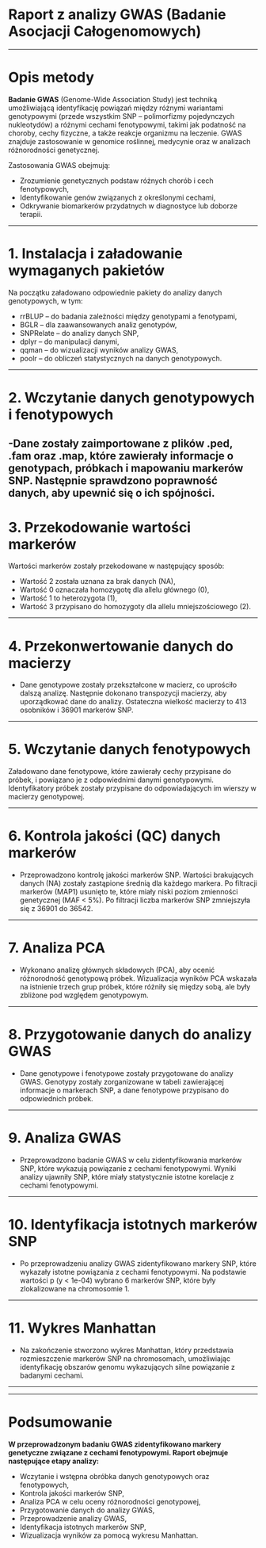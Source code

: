 # **Raport z analizy GWAS (Badanie Asocjacji Całogenomowych)**
---
# Opis metody
**Badanie GWAS** (Genome-Wide Association Study) jest techniką umożliwiającą identyfikację powiązań między różnymi wariantami genotypowymi (przede wszystkim SNP – polimorfizmy pojedynczych nukleotydów) a różnymi cechami fenotypowymi, takimi jak podatność na choroby, cechy fizyczne, a także reakcje organizmu na leczenie. GWAS znajduje zastosowanie w genomice roślinnej, medycynie oraz w analizach różnorodności genetycznej.

Zastosowania GWAS obejmują:

- Zrozumienie genetycznych podstaw różnych chorób i cech fenotypowych,
- Identyfikowanie genów związanych z określonymi cechami,
- Odkrywanie biomarkerów przydatnych w diagnostyce lub doborze terapii.
---
# **1. Instalacja i załadowanie wymaganych pakietów**

Na początku załadowano odpowiednie pakiety do analizy danych genotypowych, w tym:

- rrBLUP – do badania zależności między genotypami a fenotypami,
- BGLR – dla zaawansowanych analiz genotypów,
- SNPRelate – do analizy danych SNP,
- dplyr – do manipulacji danymi,
- qqman – do wizualizacji wyników analizy GWAS,
- poolr – do obliczeń statystycznych na danych genotypowych.
---
# **2. Wczytanie danych genotypowych i fenotypowych**

-Dane zostały zaimportowane z plików .ped, .fam oraz .map, które zawierały informacje o genotypach, próbkach i mapowaniu markerów SNP. Następnie sprawdzono poprawność danych, aby upewnić się o ich spójności.
---
# **3. Przekodowanie wartości markerów**

Wartości markerów zostały przekodowane w następujący sposób:

- Wartość 2 została uznana za brak danych (NA),
- Wartość 0 oznaczała homozygotę dla allelu głównego (0),
- Wartość 1 to heterozygota (1),
- Wartość 3 przypisano do homozygoty dla allelu mniejszościowego (2).
---
# **4. Przekonwertowanie danych do macierzy**

- Dane genotypowe zostały przekształcone w macierz, co uprościło dalszą analizę. Następnie dokonano transpozycji macierzy, aby uporządkować dane do analizy. Ostateczna wielkość macierzy to 413 osobników i 36901 markerów SNP.
---
# **5. Wczytanie danych fenotypowych**

Załadowano dane fenotypowe, które zawierały cechy przypisane do próbek, i powiązano je z odpowiednimi danymi genotypowymi. Identyfikatory próbek zostały przypisane do odpowiadających im wierszy w macierzy genotypowej.

---
# **6. Kontrola jakości (QC) danych markerów**

- Przeprowadzono kontrolę jakości markerów SNP. Wartości brakujących danych (NA) zostały zastąpione średnią dla każdego markera. Po filtracji markerów (MAP1) usunięto te, które miały niski poziom zmienności genetycznej (MAF < 5%). Po filtracji liczba markerów SNP zmniejszyła się z 36901 do 36542.

---
# **7. Analiza PCA**

- Wykonano analizę głównych składowych (PCA), aby ocenić różnorodność genotypową próbek. Wizualizacja wyników PCA wskazała na istnienie trzech grup próbek, które różniły się między sobą, ale były zbliżone pod względem genotypowym.
---

# **8. Przygotowanie danych do analizy GWAS**

- Dane genotypowe i fenotypowe zostały przygotowane do analizy GWAS. Genotypy zostały zorganizowane w tabeli zawierającej informacje o markerach SNP, a dane fenotypowe przypisano do odpowiednich próbek.
---
# **9. Analiza GWAS**

- Przeprowadzono badanie GWAS w celu zidentyfikowania markerów SNP, które wykazują powiązanie z cechami fenotypowymi. Wyniki analizy ujawniły SNP, które miały statystycznie istotne korelacje z cechami fenotypowymi.
---
# **10. Identyfikacja istotnych markerów SNP**

- Po przeprowadzeniu analizy GWAS zidentyfikowano markery SNP, które wykazały istotne powiązania z cechami fenotypowymi. Na podstawie wartości p (y < 1e-04) wybrano 6 markerów SNP, które były zlokalizowane na chromosomie 1.
---
# **11. Wykres Manhattan**

- Na zakończenie stworzono wykres Manhattan, który przedstawia rozmieszczenie markerów SNP na chromosomach, umożliwiając identyfikację obszarów genomu wykazujących silne powiązanie z badanymi cechami.
---
---
# Podsumowanie
**W przeprowadzonym badaniu GWAS zidentyfikowano markery genetyczne związane z cechami fenotypowymi. Raport obejmuje następujące etapy analizy:**

- Wczytanie i wstępna obróbka danych genotypowych oraz fenotypowych,
- Kontrola jakości markerów SNP,
- Analiza PCA w celu oceny różnorodności genotypowej,
- Przygotowanie danych do analizy GWAS,
- Przeprowadzenie analizy GWAS,
- Identyfikacja istotnych markerów SNP,
- Wizualizacja wyników za pomocą wykresu Manhattan.
